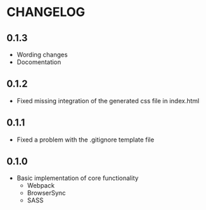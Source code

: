 # CHANGELOG

## 0.1.3
* Wording changes
* Docomentation

## 0.1.2
* Fixed missing integration of the generated css file in index.html

## 0.1.1
* Fixed a problem with the .gitignore template file

## 0.1.0
* Basic implementation of core functionality
    * Webpack
    * BrowserSync
    * SASS